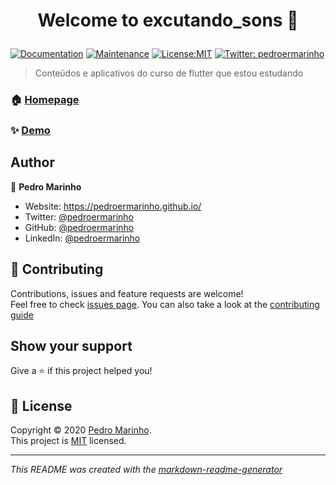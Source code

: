 <h1 align="center">

Welcome to excutando_sons 👋

</h1>
<p>

<a href="https://github.com/pedroermarinho/aulas_app_flutter#readme" target="_blank"><img alt="Documentation" src="https://img.shields.io/badge/documentation-yes-brightgreen.svg" /></a>
<a href="https://github.com/pedroermarinho/aulas_app_flutter/graphs/commit-activity" target="_blank"><img alt="Maintenance" src="https://img.shields.io/badge/Maintained%3F-yes-green.svg" /></a>
<a href="https://github.com/pedroermarinho/aulas_app_flutter/blob/master/LICENSE" target="_blank"><img alt="License:MIT" src="https://img.shields.io/badge/License-MIT-yellow.svg" /></a>
<a href="https://twitter.com/pedroermarinho" target="_blank"><img alt="Twitter: pedroermarinho" src="https://img.shields.io/twitter/follow/pedroermarinho.svg?style=social" /></a>
</p>

> Conteúdos e aplicativos do curso de flutter que estou estudando
### 🏠 [Homepage](https://github.com/pedroermarinho/aulas_app_flutter#readme)
### ✨ [Demo](https://github.com/pedroermarinho/aulas_app_flutter#readme)



## Author
👤 **Pedro Marinho**
* Website: https://pedroermarinho.github.io/
* Twitter: [@pedroermarinho](https://twitter.com/pedroermarinho)
* GitHub: [@pedroermarinho](https://github.com/{github_username})
* LinkedIn: [@pedroermarinho](https://linkedin.com/in/{author_linkedin_username})



## 🤝 Contributing
Contributions, issues and feature requests are welcome!<br />Feel free to check [issues page](https://github.com/pedroermarinho/aulas_app_flutter/issues). You can also take a look at the [contributing guide](https://github.com/pedroermarinho/aulas_app_flutter/blob/master/CONTRIBUTING.md)
## Show your support
Give a ⭐️ if this project helped you!

## 📝 License

Copyright © 2020 [Pedro Marinho](https://github.com/pedroermarinho ).<br/>
This project is [MIT](https://github.com/pedroermarinho/aulas_app_flutter/blob/master/LICENSE) licensed.

---
_This README was created with the [markdown-readme-generator](https://github.com/pedroermarinho/markdown-readme-generator)_
